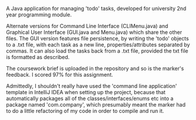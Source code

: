 A Java application for managing 'todo' tasks, developed for university 2nd year programming module.

Alternate versions for Command Line Interface (CLIMenu.java) and Graphical User Interface (GUI.java and Menu.java) which share the other files. The GUI version features file persistence, by writing the 'todo' objects to a .txt file, with each task as a new line, properties/attributes separated by commas. It can also load the tasks back from a .txt file, provided the txt file is formatted as described.

The coursework brief is uploaded in the repository and so is the marker's feedback. I scored 97% for this assignment.

Admittedly, I shouldn't really have used the 'command line application' template in IntelliJ IDEA when setting up the project, because that automatically packages all of the classes/interfaces/enums etc into a package named 'com.company', which presumably meant the marker had to do a little refactoring of my code in order to compile and run it.
